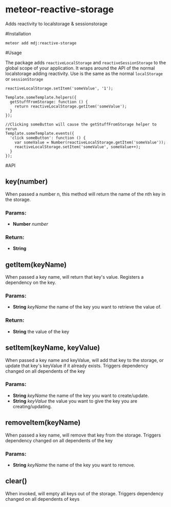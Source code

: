meteor-reactive-storage
================================

Adds reactivity to localstorage & sessionstorage

#Installation

```
meteor add mdj:reactive-storage
```

#Usage

The package adds ```reactiveLocalStorage``` and ```reactiveSessionStorage``` to the global scope of your application.
It wraps around the API of the normal localstorage adding reactivity. Use is the same as the normal ```localStorage``` or ```sessionStorage```

```
reactiveLocalStorage.setItem('someValue', '1');

Template.someTemplate.helpers({
  getStuffFromStorage: function () {
    return reactiveLocalStorage.getItem('someValue');
  }
});

//Clicking someButton will cause the getStuffFromStorage helper to rerun
Template.someTemplate.events({
  'click someButton': function () { 
    var someValue = Number(reactiveLocalStorage.getItem('someValue'));
    reactiveLocalStorage.setItem('someValue', someValue++);
  }
});

```

#API

## key(number)

When passed a number n, this method will return the name of the nth key in the storage.

### Params:

* **Number** *number* 

### Return:

* **String** 

## getItem(keyName)

When passed a key name, will return that key's value.
Registers a dependency on the key.

### Params:

* **String** *keyName* the name of the key you want to retrieve the value of.

### Return:

* **String** the value of the key

## setItem(keyName, keyValue)

When passed a key name and keyValue, will add that key to the storage, or update that key's keyValue if it already exists.
Triggers dependency changed on all dependents of the key

### Params:

* **String** *keyName* the name of the key you want to create/update.
* **String** *keyValue* the value you want to give the key you are creating/updating.

## removeItem(keyName)

When passed a key name, will remove that key from the storage.
Triggers dependency changed on all dependents of the key

### Params:

* **String** *keyName* the name of the key you want to remove.

## clear()

When invoked, will empty all keys out of the storage.
Triggers dependency changed on all dependents of keys
